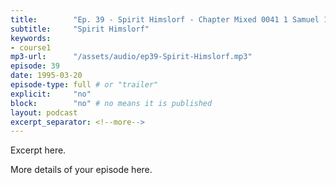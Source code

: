 ```yaml
---
title:        "Ep. 39 - Spirit Himslorf - Chapter Mixed 0041 1 Samuel 1021 When He Had Caused The Tribe Of Benjamin To C"
subtitle:     "Spirit Himslorf"
keywords:
- course1
mp3-url:      "/assets/audio/ep39-Spirit-Himslorf.mp3"
episode: 39
date: 1995-03-20
episode-type: full # or "trailer"
explicit:     "no"
block:        "no" # no means it is published
layout: podcast
excerpt_separator: <!--more-->
---
```

Excerpt here.
<!--more-->

More details of your episode here.
